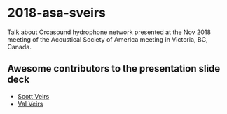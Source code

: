 # 2018-asa-sveirs

Talk about Orcasound hydrophone network presented at the Nov 2018 meeting of the Acoustical Society of America meeting in Victoria, BC, Canada.

## Awesome contributors to the presentation slide deck

- [Scott Veirs](https://github.com/scottveirs)
- [Val Veirs](https://github.com/valveirs)
